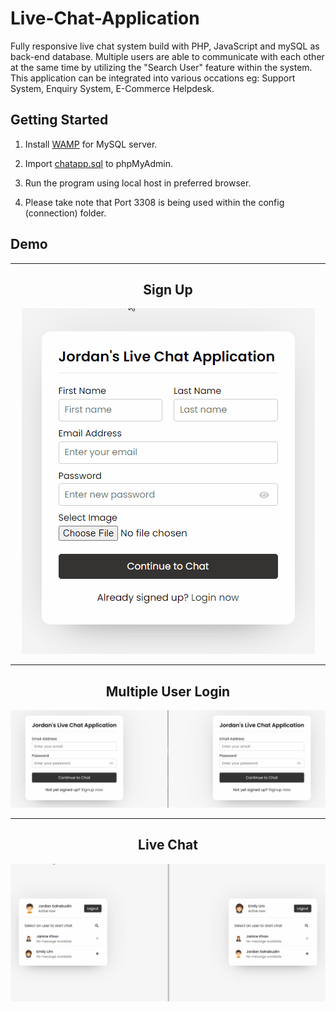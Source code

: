 # Live-Chat-Application
Fully responsive live chat system build with PHP, JavaScript and mySQL as back-end database. Multiple users are able to communicate with each other at the same time by utilizing the "Search User" feature within the system. This application can be integrated into various occations eg: Support System, Enquiry System, E-Commerce Helpdesk.
<br>


## Getting Started
1. Install  [WAMP](https://www.wampserver.com/en/download-wampserver-64bits/) for MySQL server.

2. Import  [chatapp.sql](/Live-Chat-Application/sql/chatapp.sql) to phpMyAdmin. 

3. Run the program using local host in preferred browser.

4. Please take note that Port 3308 is being used within the config (connection) folder.


## Demo

-----

<div align="center">
  <h2>Sign Up</h2>
<img src="php/images/signup.gif" alt="gif">
</div>

-----

<div align="center">
  <h2>Multiple User Login</h2>
<img src="php/images/signin.gif" alt="gif">
</div>

-----

<div align="center">
  <h2>Live Chat</h2>
<img src="php/images/chatting.gif" alt="gif">
</div>


